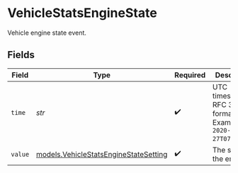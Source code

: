 # VehicleStatsEngineState

Vehicle engine state event.


## Fields

| Field                                                                                | Type                                                                                 | Required                                                                             | Description                                                                          | Example                                                                              |
| ------------------------------------------------------------------------------------ | ------------------------------------------------------------------------------------ | ------------------------------------------------------------------------------------ | ------------------------------------------------------------------------------------ | ------------------------------------------------------------------------------------ |
| `time`                                                                               | *str*                                                                                | :heavy_check_mark:                                                                   | UTC timestamp in RFC 3339 format. Example: `2020-01-27T07:06:25Z`.                   | 2020-01-27T07:06:25Z                                                                 |
| `value`                                                                              | [models.VehicleStatsEngineStateSetting](../models/vehiclestatsenginestatesetting.md) | :heavy_check_mark:                                                                   | The state of the engine.                                                             | On                                                                                   |